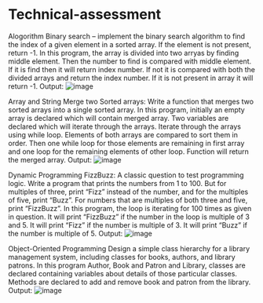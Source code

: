 # Technical-assessment
Alogorithm
Binary search – implement the binary search algorithm to find the index of a given element in a sorted array. If the element is not present, return -1.
In this program, the array is divided into two arryas by finding middle element.
Then the number to find is compared with middle element. If it is find then it will return index number.
If not it is compared with both the divided arrays and return the index number.
If it is not present in array it will return -1.
Output:
![image](https://github.com/AmanPunekar/Technical-assessment/assets/68313251/fb03ffb3-0a7d-4709-a0b1-80661cab64ff)


Array and String
Merge two Sorted arrays: Write a function that merges two sorted arrays into a single sorted array.
In this program, initially an empty array is declared which will contain merged array.
Two variables are declared which will iterate through the arrays.
Iterate through the arrays using while loop. Elements of both arrays are compared to sort them in order.
Then one while loop for those elements are remaining in first array and one loop for the remaining elements of other loop.
Function will return the merged array.
Output:
![image](https://github.com/AmanPunekar/Technical-assessment/assets/68313251/e83a9bd6-333f-48a6-b60f-450bed005756)


Dynamic Programming
FizzBuzz: A classic question to test programming logic. Write a program that prints the numbers from 1 to 100. But for multiples of three, print “Fizz” instead of the number, and for the multiples of five, print “Buzz”. For numbers that are multiples of both three and five, print “FizzBuzz”.
In this program, the loop is iterating for 100 times as given in question. 
It will print “FizzBuzz” if the number in the loop is multiple of 3 and 5.
It will print “Fizz” if the number is multiple of 3.
It will print “Buzz” if the number is multiple of 5.
Output:
![image](https://github.com/AmanPunekar/Technical-assessment/assets/68313251/42a30b7a-c846-49b6-80bb-be99be704ca6)


Object-Oriented Programming
Design a simple class hierarchy for a library management system, including classes for books, authors, and library patrons.
In this program Author, Book and Patron and Library, classes are declared containing variables about details of those particular classes. 
Methods are declared to add and remove book and patron from the library.
Output:
![image](https://github.com/AmanPunekar/Technical-assessment/assets/68313251/8ee6bd91-826b-4a1a-9897-dfca64128750)

